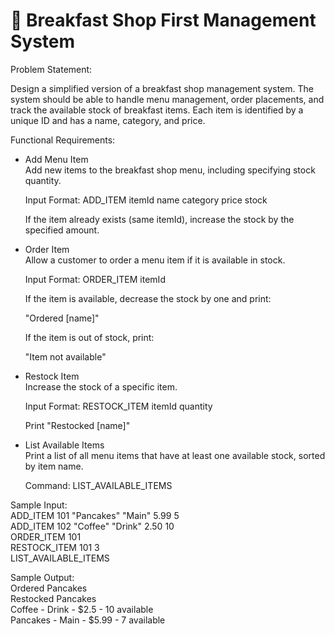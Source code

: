 # 🍳 Breakfast Shop First Management System
Problem Statement:

Design a simplified version of a breakfast shop management system. The system should be able to handle menu management, order placements, and track the available stock of breakfast items. Each item is identified by a unique ID and has a name, category, and price.

Functional Requirements:

- Add Menu Item  
Add new items to the breakfast shop menu, including specifying stock quantity.

  Input Format: ADD_ITEM itemId name category price stock

  If the item already exists (same itemId), increase the stock by the specified amount.


- Order Item  
Allow a customer to order a menu item if it is available in stock.

  Input Format: ORDER_ITEM itemId

  If the item is available, decrease the stock by one and print:

  "Ordered [name]"

  If the item is out of stock, print:

  "Item not available"


- Restock Item  
Increase the stock of a specific item.

  Input Format: RESTOCK_ITEM itemId quantity

  Print "Restocked [name]"


- List Available Items  
Print a list of all menu items that have at least one available stock, sorted by item name.

  Command: LIST_AVAILABLE_ITEMS

Sample Input:  
ADD_ITEM 101 "Pancakes" "Main" 5.99 5  
ADD_ITEM 102 "Coffee" "Drink" 2.50 10  
ORDER_ITEM 101  
RESTOCK_ITEM 101 3  
LIST_AVAILABLE_ITEMS  

Sample Output:  
Ordered Pancakes  
Restocked Pancakes  
Coffee - Drink - $2.5 - 10 available  
Pancakes - Main - $5.99 - 7 available  

